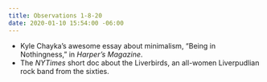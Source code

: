 ```yaml
---
title: Observations 1-8-20
date: 2020-01-10 15:54:00 -06:00
---
```


- Kyle Chayka’s awesome essay about minimalism, “Being in Nothingness,” in *Harper’s Magazine*.
- The *NYTimes* short doc about the Liverbirds, an all-women Liverpudlian rock band from the sixties.
